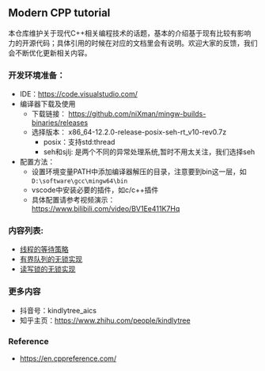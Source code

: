 ## Modern CPP tutorial
本仓库维护关于现代C++相关编程技术的话题，基本的介绍基于现有比较有影响力的开源代码；具体引用的时候在对应的文档里会有说明。欢迎大家的反馈，我们会不断优化更新相关内容。

### 开发环境准备：
- IDE：https://code.visualstudio.com/
- 编译器下载及使用
    - 下载链接： https://github.com/niXman/mingw-builds-binaries/releases
    - 选择版本： x86_64-12.2.0-release-posix-seh-rt_v10-rev0.7z
        - posix：支持std:thread
        - seh和sjlj: 是两个不同的异常处理系统,暂时不用太关注，我们选择seh
- 配置方法：
    - 设置环境变量PATH中添加编译器解压的目录，注意要到bin这一层，如`D:\software\gcc\mingw64\bin`
    - vscode中安装必要的插件，如c/c++插件
    - 具体配置请参考视频演示：https://www.bilibili.com/video/BV1Ee411K7Hq

### 内容列表:
- [线程的等待策略](./docs/wait_stategy.md)
- [有界队列的无锁实现](./docs/bounded_queue.md)
- [读写锁的无锁实现](./docs/atomic_rw_lock.md)

### 更多内容
- 抖音号：kindlytree_aics
- 知乎主页：https://www.zhihu.com/people/kindlytree

### Reference
- https://en.cppreference.com/